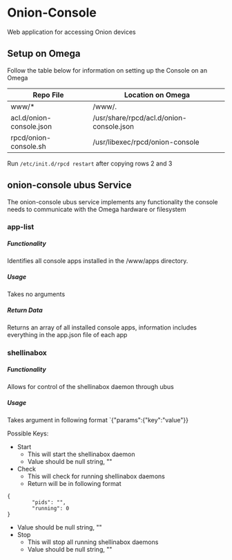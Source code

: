 # Onion-Console
Web application for accessing Onion devices

## Setup on Omega
Follow the table below for information on setting up the Console on an Omega

| Repo File                | Location on Omega                        |
|--------------------------|------------------------------------------|
| www/*                    | /www/.                                   |
| acl.d/onion-console.json | /usr/share/rpcd/acl.d/onion-console.json |
| rpcd/onion-console.sh    | /usr/libexec/rpcd/onion-console          |


Run `/etc/init.d/rpcd restart` after copying rows 2 and 3


## onion-console ubus Service
The onion-console ubus service implements any functionality the console needs to communicate with the Omega hardware or filesystem

### app-list
##### Functionality
Identifies all console apps installed in the /www/apps directory.

##### Usage
Takes no arguments

##### Return Data
Returns an array of all installed console apps, information includes everything in the app.json file of each app


### shellinabox
##### Functionality
Allows for control of the shellinabox daemon through ubus

##### Usage
Takes argument in following format `{"params":{"key":"value"}}

Possible Keys:
* Start
  * This will start the shellinabox daemon
  * Value should be null string, ""
* Check
  * This will check for running shellinabox daemons
  * Return will be in following format
```
{
        "pids": "",
        "running": 0
}
```
  * Value should be null string, ""
* Stop
  * This will stop all running shellinabox daemons 
  * Value should be null string, ""
